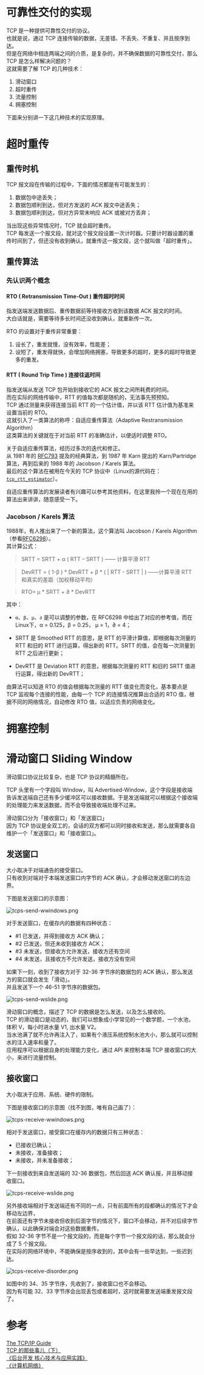 # 可靠性交付的实现

TCP 是一种提供可靠性交付的协议。    
也就是说，通过 TCP 连接传输的数据，无差错、不丢失、不重复、并且按序到达。    
但是在网络中相连两端之间的介质，是复杂的，并不确保数据的可靠性交付，那么 TCP 是怎么样解决问题的？    
这就需要了解 TCP 的几种技术：    

1. 滑动窗口    
2. 超时重传    
3. 流量控制    
4. 拥塞控制    

下面来分别讲一下这几种技术的实现原理。    

# 超时重传
## 重传时机
TCP 报文段在传输的过程中，下面的情况都是有可能发生的：

1. 数据包中途丢失；
2. 数据包顺利到达，但对方发送的 ACK 报文中途丢失；
3. 数据包顺利到达，但对方异常未响应 ACK 或被对方丢弃；

当出现这些异常情况时，TCP 就会超时重传。    
TCP 每发送一个报文段，就对这个报文段设置一次计时器。只要计时器设置的重传时间到了，但还没有收到确认，就重传这一报文段，这个就叫做「超时重传」。    

## 重传算法

### 先认识两个概念

#### RTO ( Retransmission Time-Out ) 重传超时时间
指发送端发送数据后、重传数据前等待接收方收到该数据 ACK 报文的时间。    
大白话就是，需要等待多长时间还没收到确认，就重新传一次。    

RTO 的设置对于重传非常重要：    

1. 设长了，重发就慢，没有效率，性能差；
2. 设短了，重发得就快，会增加网络拥塞，导致更多的超时，更多的超时导致更多的重发。

#### RTT ( Round Trip Time ) 连接往返时间
指发送端从发送 TCP 包开始到接收它的 ACK 报文之间所耗费的时间。    
而在实际的网络传输中，RTT 的值每次都是随机的，无法事先预预知。    
TCP 通过测量来获得连接当前 RTT 的一个估计值，并以该 RTT 估计值为基准来设置当前的 RTO。    
这就引入了一类算法的称呼：自适应重传算法（Adaptive Restransmission Algorithm）    
这类算法的关键就在于对当前 RTT 的准确估计，以便适时调整 RTO。    

关于自适应重传算法，经历过多次的迭代和修正。    
从 1981 年的 [RFC793](https://tools.ietf.org/html/rfc793) 提及的经典算法，到 1987 年 Karn 提出的 Karn/Partridge 算法，再到后来的 1988 年的 Jacobson / Karels 算法。    
最后的这个算法在被用在今天的 TCP 协议中（Linux的源代码在：[`tcp_rtt_estimator`](http://lxr.free-electrons.com/source/net/ipv4/tcp_input.c?v=2.6.32#L609)）。    

自适应重传算法的发展读者有兴趣可以参考其他资料，在这里我拎一个现在在用的算法出来讲讲，随意感受一下。    

### Jacobson / Karels 算法
1988年，有人推出来了一个新的算法，这个算法叫 Jacobson / Karels Algorithm（参看[RFC6298](https://tools.ietf.org/html/rfc2988)）。    
其计算公式：

> SRTT = SRTT + α ( RTT – SRTT )  —— 计算平滑 RTT

> DevRTT = ( 1-β ) * DevRTT + β * ( | RTT - SRTT | ) ——计算平滑 RTT 和真实的差距（加权移动平均）

> RTO= µ * SRTT + ∂ * DevRTT 

其中：
* `α`、`β`、`μ`、`∂` 是可以调整的参数，在 RFC6298 中给出了对应的参考值，而在Linux下，α = 0.125，β = 0.25， μ = 1，∂ = 4；

* SRTT 是 Smoothed RTT 的意思，是 RTT 的平滑计算值，即根据每次测量的 RTT 和旧的 RTT 进行运算，得出新的 RTT。SRTT 的值，会在每一次测量到 RTT 之后进行更新；

* DevRTT 是 Deviation RTT 的意思，根据每次测量的 RTT 和旧的 SRTT 值进行运算，得出新的 DevRTT；

由算法可以知道 RTO 的值会根据每次测量的 RTT 值变化而变化，基本要点是 TCP 监视每个连接的性能，由每一个 TCP 的连接情况推算出合适的 RTO 值，根据不同的网络情况，自动修改 RTO 值，以适应负责的网络变化。

# 拥塞控制
# 滑动窗口 Sliding Window
滑动窗口协议比较复杂，也是 TCP 协议的精髓所在。    

TCP 头里有一个字段叫 Window，叫 Advertised-Window，这个字段是接收端告诉发送端自己还有多少缓冲区可以接收数据。于是发送端就可以根据这个接收端的处理能力来发送数据，而不会导致接收端处理不过来。    

滑动窗口分为「接收窗口」和「发送窗口」    
因为 TCP 协议是全双工的，会话的双方都可以同时接收和发送，那么就需要各自维护一个「发送窗口」和「接收窗口」。    

## 发送窗口
大小取决于对端通告的接受窗口。    
只有收到对端对于本端发送窗口内字节的 ACK 确认，才会移动发送窗口的左边界。    

下图是发送窗口的示意图：

![tcps-send-wwindows.png](http://om6ayrafu.bkt.clouddn.com/post/understand-tcp-udp/FCA43D210DF50C93E428DFD04FBBBF32.png)

对于发送窗口，在缓存内的数据有四种状态：

- \#1 已发送，并得到接收方 ACK 确认；
- \#2 已发送，但还未收到接收方 ACK；
- \#3 未发送，但接收方允许发送，接收方还有空间
- \#4 未发送，且接收方不允许发送，接收方没有空间

如果下一刻，收到了接收方对于 32-36 字节序的数据包的 ACK 确认，那么发送方的窗口就会发生「滑动」。    
并且发送下一个 46-51 字节序的数据包。    

![tcps-send-wslide.png](http://om6ayrafu.bkt.clouddn.com/post/understand-tcp-udp/4C22A2B58DB2F0B885A0DC50057D2768.png)

滑动窗口的概念，描述了 TCP 的数据是怎么发送，以及怎么接收的。    
TCP 的滑动窗口是动态的，我们可以想象成小学常见的一个数学题，一个水池，体积 V，每小时进水量 V1, 出水量 V2。    
当水池满了就不允许再注入了，如果有个液压系统控制水池大小，那么就可以控制水的注入速率和量了。    
应用程序可以根据自身的处理能力变化，通过 API 来控制本端 TCP 接收窗口的大小，来进行流量控制。    

## 接收窗口
大小取决于应用、系统、硬件的限制。    

下图是接收窗口的示意图（找不到图，唯有自己画了）：    

![tcps-receive-wwindows.png](http://om6ayrafu.bkt.clouddn.com/post/understand-tcp-udp/F4B7AEDE41EE179676E79DEF2601D4A4.png)

相对于发送窗口，接受窗口在缓存内的数据只有三种状态：

* 已接收已确认；
* 未接收，准备接收；
* 未接收，并未准备接收；

下一刻接收到来自发送端的 32-36 数据包，然后回送 ACK 确认报，并且移动接收窗口。    

![tcps-receive-wslide.png](http://om6ayrafu.bkt.clouddn.com/post/understand-tcp-udp/95A36446FAD21CC3DD086FA683942FFA.png)

另外接收端相对于发送端还有不同的一点，只有前面所有的段都确认的情况下才会移动左边界，    
在前面还有字节未接收但收到后面字节的情况下，窗口不会移动，并不对后续字节确认，以此确保对端会对这些数据重传。    
假如 32-36 字节不是一个报文段的，而是每个字节一个报文段的话，那么就会分成了 5 个报文段。    
在实际的网络环境中，不能确保是按序收到的，其中会有一些早达到，一些迟到达。    

![tcps-receive-disorder.png](http://om6ayrafu.bkt.clouddn.com/post/understand-tcp-udp/686E3FC14C2DEF657C61ECBC16C9C954.png)

如图中的 34、35 字节序，先收到了，接收窗口也不会移动。    
因为有可能 32、33 字节序会出现丢包或者超时，这时就需要发送端重发报文段了。    

# 参考
[The TCP/IP Guide](http://www.tcpipguide.com/free/t_TCPSlidingWindowAcknowledgmentSystemForDataTranspo.htm)    
[TCP 的那些事儿（下）](http://coolshell.cn/articles/11609.html)    
[《后台开发 核心技术与应用实践》](https://book.douban.com/subject/26850616/)    
[《计算机网络》](https://book.douban.com/subject/2970300/)    